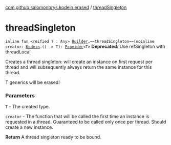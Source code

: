 [com.github.salomonbrys.kodein.erased](index.md) / [threadSingleton](.)

# threadSingleton

`inline fun <reified T : Any> `[`Builder`](../com.github.salomonbrys.kodein/-kodein/-builder/index.md)`.~~threadSingleton~~(noinline creator: `[`Kodein`](../com.github.salomonbrys.kodein/-kodein/index.md)`.() -> T): `[`Provider`](../com.github.salomonbrys.kodein/-provider/index.md)`<T>`
**Deprecated:** Use refSingleton with threadLocal

Creates a thread singleton: will create an instance on first request per thread and will subsequently always return the same instance for this thread.

T generics will be erased!

### Parameters

`T` - The created type.

`creator` - The function that will be called the first time an instance is requested in a thread. Guaranteed to be called only once per thread. Should create a new instance.

**Return**
A thread singleton ready to be bound.

